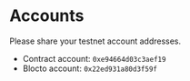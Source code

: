 # Accounts

Please share your testnet account addresses.

- Contract account: `0xe94664d03c3aef19`
- Blocto account: `0x22ed931a80d3f59f`